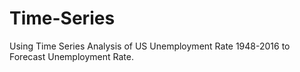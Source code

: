 # Time-Series
Using Time Series Analysis of US Unemployment Rate 1948-2016 to Forecast Unemployment Rate.
